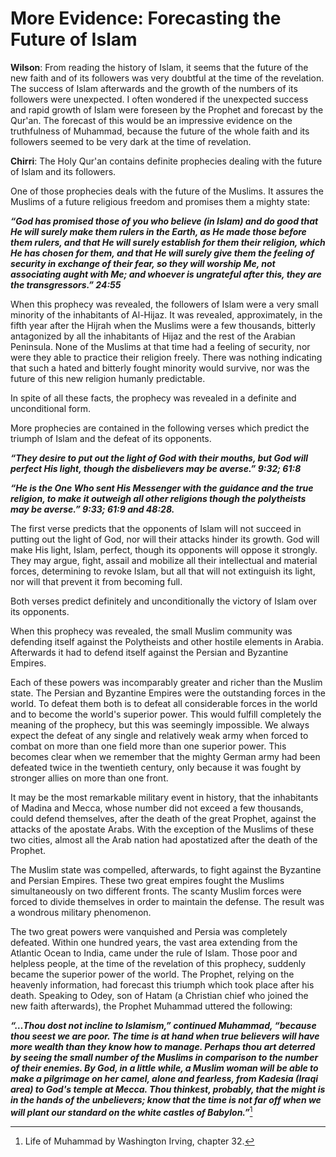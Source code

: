 More Evidence: Forecasting the Future of Islam
==============================================

**Wilson**: From reading the history of Islam, it seems that the future
of the new faith and of its followers was very doubtful at the time of
the revelation. The success of Islam afterwards and the growth of the
numbers of its followers were unexpected. I often wondered if the
unexpected success and rapid growth of Islam were foreseen by the
Prophet and forecast by the Qur'an.
The forecast of this would be an impressive evidence on the
truthfulness of Muhammad, because the future of the whole faith and its
followers seemed to be very dark at the time of revelation.

**Chirri**: The Holy Qur'an contains definite prophecies dealing with
the future of Islam and its followers.

One of those prophecies deals with the future of the Muslims. It assures
the Muslims of a future religious freedom and promises them a mighty
state:

***“God has promised those of you who believe (in Islam) and do good
that He will surely make them rulers in the Earth, as He made those
before them rulers, and that He will surely establish for them their
religion, which He has chosen for them, and that He will surely give
them the feeling of security in exchange of their fear, so they will
worship Me, not associating aught with Me; and whoever is ungrateful
after this, they are the transgressors.” 24:55***

When this prophecy was revealed, the followers of Islam were a very
small minority of the inhabitants of Al-Hijaz. It was revealed,
approximately, in the fifth year after the Hijrah when the Muslims were
a few thousands, bitterly antagonized by all the inhabitants of Hijaz
and the rest of the Arabian Peninsula. None of the Muslims at that time
had a feeling of security, nor were they able to practice their religion
freely. There was nothing indicating that such a hated and bitterly
fought minority would survive, nor was the future of this new religion
humanly predictable.

In spite of all these facts, the prophecy was revealed in a definite and
unconditional form.

More prophecies are contained in the following verses which predict the
triumph of Islam and the defeat of its opponents.

***“They desire to put out the light of God with their mouths, but God
will perfect His light, though the disbelievers may be averse.” 9:32;
61:8***

***“He is the One Who sent His Messenger with the guidance and the true
religion, to make it outweigh all other religions though the polytheists
may be averse.” 9:33; 61:9 and 48:28.***

The first verse predicts that the opponents of Islam will not succeed in
putting out the light of God, nor will their attacks hinder its growth.
God will make His light, Islam, perfect, though its opponents will
oppose it strongly. They may argue, fight, assail and mobilize all their
intellectual and material forces, determining to revoke Islam, but all
that will not extinguish its light, nor will that prevent it from
becoming full.

Both verses predict definitely and unconditionally the victory of Islam
over its opponents.

When this prophecy was revealed, the small Muslim community was
defending itself against the Polytheists and other hostile elements in
Arabia. Afterwards it had to defend itself against the Persian and
Byzantine Empires.

Each of these powers was incomparably greater and richer than the Muslim
state. The Persian and Byzantine Empires were the outstanding forces in
the world. To defeat them both is to defeat all considerable forces in
the world and to become the world's superior power. This would fulfill
completely the meaning of the prophecy, but this was seemingly
impossible. We always expect the defeat of any single and relatively
weak army when forced to combat on more than one field more than one
superior power. This becomes clear when we remember that the mighty
German army had been defeated twice in the twentieth century, only
because it was fought by stronger allies on more than one front.

It may be the most remarkable military event in history, that the
inhabitants of Madina and Mecca, whose number did not exceed a few
thousands, could defend themselves, after the death of the great
Prophet, against the attacks of the apostate Arabs. With the exception
of the Muslims of these two cities, almost all the Arab nation had
apostatized after the death of the Prophet.

The Muslim state was compelled, afterwards, to fight against the
Byzantine and Persian Empires. These two great empires fought the
Muslims simultaneously on two different fronts. The scanty Muslim forces
were forced to divide themselves in order to maintain the defense. The
result was a wondrous military phenomenon.

The two great powers were vanquished and Persia was completely defeated.
Within one hundred years, the vast area extending from the Atlantic
Ocean to India, came under the rule of Islam. Those poor and helpless
people, at the time of the revelation of this prophecy, suddenly became
the superior power of the world. The Prophet, relying on the heavenly
information, had forecast this triumph which took place after his death.
Speaking to Odey, son of Hatam (a Christian chief who joined the new
faith afterwards), the Prophet Muhammad uttered the following:

***“…Thou dost not incline to Islamism,” continued Muhammad, “because
thou seest we are poor. The time is at hand when true believers will
have more wealth than they know how to manage. Perhaps thou art deterred
by seeing the small number of the Muslims in comparison to the number of
their enemies. By God, in a little while, a Muslim woman will be able to
make a pilgrimage on her camel, alone and fearless, from Kadesia (Iraqi
area) to God's temple at Mecca. Thou thinkest, probably, that the might
is in the hands of the unbelievers; know that the time is not far off
when we will plant our standard on the white castles of Babylon.”***[^1]

[^1]: Life of Muhammad by Washington Irving, chapter 32.


